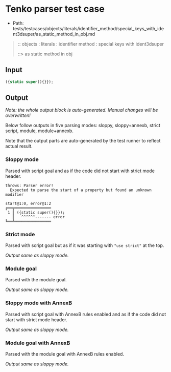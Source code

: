 # Tenko parser test case

- Path: tests/testcases/objects/literals/identifier_method/special_keys_with_ident3dsuper/as_static_method_in_obj.md

> :: objects : literals : identifier method : special keys with ident3dsuper
>
> ::> as static method in obj

## Input

`````js
({static super(){}});
`````

## Output

_Note: the whole output block is auto-generated. Manual changes will be overwritten!_

Below follow outputs in five parsing modes: sloppy, sloppy+annexb, strict script, module, module+annexb.

Note that the output parts are auto-generated by the test runner to reflect actual result.

### Sloppy mode

Parsed with script goal and as if the code did not start with strict mode header.

`````
throws: Parser error!
  Expected to parse the start of a property but found an unknown modifier

start@1:0, error@1:2
╔══╦════════════════
 1 ║ ({static super(){}});
   ║   ^^^^^^------- error
╚══╩════════════════

`````

### Strict mode

Parsed with script goal but as if it was starting with `"use strict"` at the top.

_Output same as sloppy mode._

### Module goal

Parsed with the module goal.

_Output same as sloppy mode._

### Sloppy mode with AnnexB

Parsed with script goal with AnnexB rules enabled and as if the code did not start with strict mode header.

_Output same as sloppy mode._

### Module goal with AnnexB

Parsed with the module goal with AnnexB rules enabled.

_Output same as sloppy mode._
